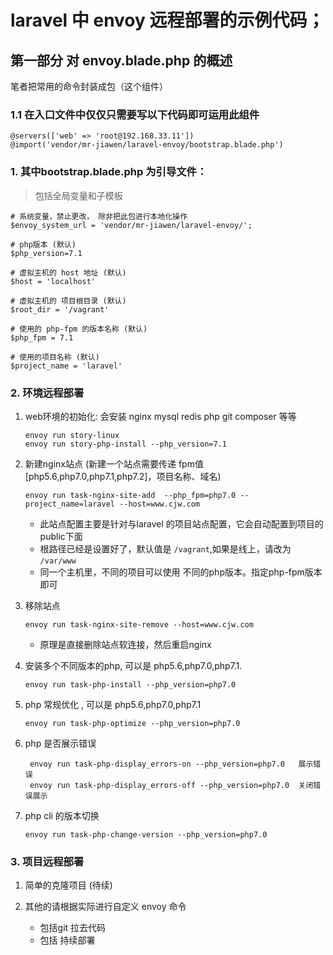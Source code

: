 # laravel 中 envoy 远程部署的示例代码；
## 第一部分 对 envoy.blade.php 的概述
笔者把常用的命令封装成包（这个组件）
### 1.1 在入口文件中仅仅只需要写以下代码即可运用此组件
```
@servers(['web' => 'root@192.168.33.11'])
@import('vendor/mr-jiawen/laravel-envoy/bootstrap.blade.php')
```

### 1. 其中bootstrap.blade.php 为引导文件：
> 包括全局变量和子模板

```$xslt
# 系统变量，禁止更改， 除非把此包进行本地化操作
$envoy_system_url = 'vendor/mr-jiawen/laravel-envoy/';
 
# php版本 (默认)
$php_version=7.1        

# 虚拟主机的 host 地址 (默认)
$host = 'localhost'            

# 虚拟主机的 项目根目录 (默认)
$root_dir = '/vagrant'         

# 使用的 php-fpm 的版本名称 (默认)
$php_fpm = 7.1        

# 使用的项目名称 (默认)
$project_name = 'laravel'   
```
### 2. 环境远程部署
1. web环境的初始化: 会安装 nginx mysql redis php  git composer 等等
    ```$xslt
    envoy run story-linux
    envoy run story-php-install --php_version=7.1
    ```
3. 新建nginx站点 (新建一个站点需要传递 fpm值 [php5.6,php7.0,php7.1,php7.2]，项目名称、域名)
    ```$xslt    
    envoy run task-nginx-site-add  --php_fpm=php7.0 --project_name=laravel --host=www.cjw.com
    ```
    * 此站点配置主要是针对与laravel 的项目站点配置，它会自动配置到项目的public下面
    * 根路径已经是设置好了，默认值是 `/vagrant`,如果是线上，请改为 `/var/www`
    * 同一个主机里，不同的项目可以使用 不同的php版本。指定php-fpm版本即可
    
4. 移除站点
    ```$xslt
    envoy run task-nginx-site-remove --host=www.cjw.com
    ```
    * 原理是直接删除站点软连接，然后重启nginx
    
5. 安装多个不同版本的php, 可以是 php5.6,php7.0,php7.1.
    ```$xslt
    envoy run task-php-install --php_version=php7.0
    ```
6. php 常规优化 , 可以是 php5.6,php7.0,php7.1
    ```$xslt
    envoy run task-php-optimize --php_version=php7.0
    ```
7. php 是否展示错误
   ```$xslt
    envoy run task-php-display_errors-on --php_version=php7.0   展示错误
    envoy run task-php-display_errors-off --php_version=php7.0  关闭错误展示
    ```    
8. php cli 的版本切换
    ```$xslt
    envoy run task-php-change-version --php_version=php7.0  
    ```
    
### 3. 项目远程部署
1. 简单的克隆项目 (待续)
   
2. 其他的请根据实际进行自定义 envoy 命令
    * 包括git 拉去代码
    * 包括 持续部署
